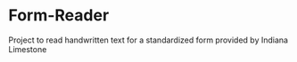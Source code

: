 # Form-Reader
Project to read handwritten text for a standardized form provided by Indiana Limestone



<p>
<src = "https://github.com/bkhummel/Form-Reader/blob/master/template_matches/0.jpg" width = "200"/>
  </p>
